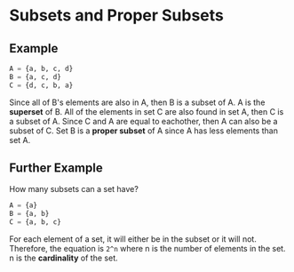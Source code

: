 # Subsets and Proper Subsets

## Example

``` python
A = {a, b, c, d}
B = {a, c, d}
C = {d, c, b, a}
```

Since all of B's elements are also in A, then B is a subset of A.
A is the **superset** of B.
All of the elements in set C are also found in set A, then C is a subset of A.
Since C and A are equal to eachother, then A can also be a subset of C.
Set B is a **proper subset** of A since A has less elements than set A.

## Further Example
How many subsets can a set have?

``` python
A = {a}
B = {a, b}
C = {a, b, c}
```

For each element of a set, it will either be in the subset or it will not.
Therefore, the equation is `2^n` where n is the number of elements in the set.
n is the **cardinality** of the set.
